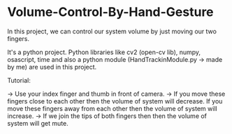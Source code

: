 # Volume-Control-By-Hand-Gesture
In this project, we can control our system volume by just moving our two fingers. 

It's a python project. Python libraries like cv2 (open-cv lib), numpy, osascript, time and also a python module (HandTrackinModule.py -> made by me) are used in this project.

Tutorial:

-> Use your index finger and thumb in front of camera. 
-> If you move these fingers close to each other then the volume of system will decrease. If you move these fingers away from each other then the volume of system will increase.
-> If we join the tips of both fingers then then the volume of system will get mute.
